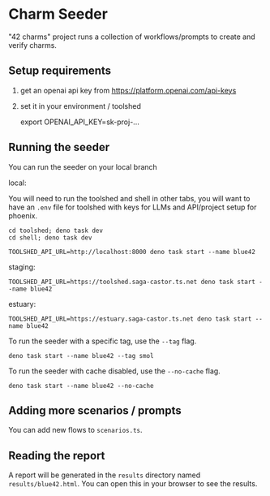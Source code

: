 # Charm Seeder

"42 charms" project runs a collection of workflows/prompts to create and verify
charms.

## Setup requirements

1. get an openai api key from <https://platform.openai.com/api-keys>
2. set it in your environment / toolshed

   export OPENAI_API_KEY=sk-proj-...

## Running the seeder

You can run the seeder on your local branch

local:

You will need to run the toolshed and shell in other tabs, you will want to
have an `.env` file for toolshed with keys for LLMs and API/project setup for
phoenix.

    cd toolshed; deno task dev
    cd shell; deno task dev

    TOOLSHED_API_URL=http://localhost:8000 deno task start --name blue42

staging:

    TOOLSHED_API_URL=https://toolshed.saga-castor.ts.net deno task start --name blue42

estuary:

    TOOLSHED_API_URL=https://estuary.saga-castor.ts.net deno task start --name blue42

To run the seeder with a specific tag, use the `--tag` flag.

    deno task start --name blue42 --tag smol

To run the seeder with cache disabled, use the `--no-cache` flag.

    deno task start --name blue42 --no-cache

## Adding more scenarios / prompts

You can add new flows to `scenarios.ts`.

## Reading the report

A report will be generated in the `results` directory named
`results/blue42.html`. You can open this in your browser to see the results.
